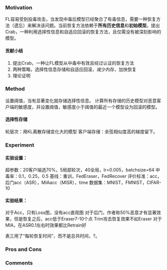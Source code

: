 ### Motivation
FL容易受到投毒攻击，当发现中毒后模型已经聚合了有毒信息，需要一种恢复方法（遗忘）来解决该问题。当前恢复方法依赖于**所有历史信息**和**初始模型**。提出Crab，一种利用选择性信息和自适应回滚的恢复方法，且仅需没有被深刻影响的模型。

#### 贡献小结
1. 提出Crab，一种让FL模型从中毒中有效且经过认证的恢复方法
2. 两种策略，选择性信息存储和自适应回滚，减少内存，加快恢复
3. 理论证明

### Method
设置阈值，当有显著变化就存储选择性信息。
计算所有存储的历史模型对恶意客户端的敏感度，并设置阈值，敏感度小于阈值的最近一个模型设为回滚的模型。

#### 选择性存储
轮层次：用KL离散存储变化大的模型
客户端存储：余弦相似度高的梯度留下。

### Experiment

#### 实验设置：
超参数：20客户端选70%，5局部轮次，40全局，lr=0.005，batchsize=64
中毒率：0.1，0.25，0.5
基线：重训，FedEraser，FedRecover
评价标准：acc，后门acc（ASR），MIAacc（MISR），time
数据集：MNIST，FMNIST，CIFAR-10
#### 实验结果：
对于Acc，只有Loss图，没有acc直观图
对于后门，作者称50%恶意才有显著效果，但是恢复之后，acc低于Eraser7-10个点
Trim攻击恢复效果不如Eraser
对于MIA，在ASR0.1左右时效果都比Retrain好

表三用了“每轮恢复时间”，而不是总共时间，?。


### Pros and Cons

### Comments
